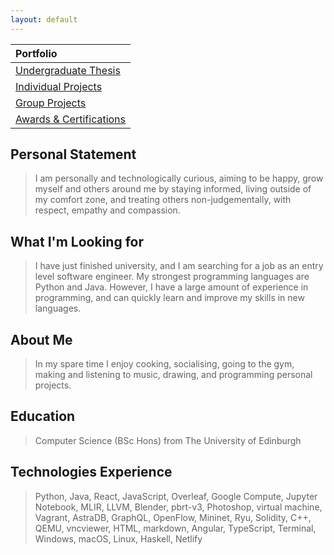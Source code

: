 ```yaml
---
layout: default
---
```


<!-- [Link to another page](./another-page.html). -->


| Portfolio                                                   |
|:------------------------------------------------------------|
| [Undergraduate Thesis](./undergraduate-thesis.html)         |
| [Individual Projects](./individual-projects.html)           | 
| [Group Projects](./group-projects.html)                     | 
| [Awards & Certifications](./awards-and-certifications.md)   |


## Personal Statement

> I am personally and technologically curious, aiming to be happy, grow myself and
others around me by staying informed, living outside of my comfort zone, and treating
others non-judgementally, with respect, empathy and compassion.

## What I'm Looking for

> I have just finished university, and I am searching for a job as an entry level software engineer. My strongest programming languages are Python and Java. However, I have a large amount of experience in programming, and can quickly learn and improve my skills in new languages.

## About Me

> In my spare time I enjoy cooking, socialising, going to the gym, making and listening to music, drawing, and programming personal projects.

## Education

> Computer Science (BSc Hons) from The University of Edinburgh

## Technologies Experience

> Python, Java, React, JavaScript, Overleaf, Google Compute, Jupyter Notebook, MLIR, LLVM, Blender, pbrt-v3, Photoshop, virtual machine, Vagrant, AstraDB, GraphQL, OpenFlow, Mininet, Ryu, Solidity, C++, QEMU, vncviewer, HTML, markdown, Angular, TypeScript, Terminal, Windows, macOS, Linux, Haskell, Netlify 

